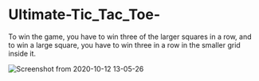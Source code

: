 # Ultimate-Tic_Tac_Toe-

To win the game, you have to win three of the larger squares in a row, and to win a large square, you have to win three in a row in the smaller grid inside it.



![Screenshot from 2020-10-12 13-05-26](https://user-images.githubusercontent.com/72738808/95740415-be254380-0c8c-11eb-8e7c-dd70464dd4f4.png)
